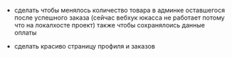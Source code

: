 - сделать чтобы менялось количество товара в админке оставшегося после успешного заказа (сейчас вебхук юкасса не работает потому что на локалхосте проект) также чтобы сохранялоись данные оплаты

- сделать красиво страницу профиля и заказов